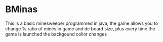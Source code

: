 # BMinas
This is a basic minesweeper programmed in java, the game allows you to change % ratio of mines in game and de board size, plus every time the game is launched the backgound collor changes
